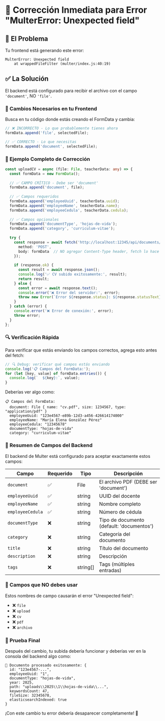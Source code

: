 # 🔧 Corrección Inmediata para Error "MulterError: Unexpected field"

## 🚨 El Problema

Tu frontend está generando este error:
```
MulterError: Unexpected field
    at wrappedFileFilter (multer/index.js:40:19)
```

## ✅ La Solución

El backend está configurado para recibir el archivo con el campo `'document'`, NO `'file'`.

### 🔄 Cambios Necesarios en tu Frontend

Busca en tu código donde estás creando el FormData y cambia:

```typescript
// ❌ INCORRECTO - Lo que probablemente tienes ahora
formData.append('file', selectedFile);

// ✅ CORRECTO - Lo que necesitas
formData.append('document', selectedFile);
```

### 📱 Ejemplo Completo de Corrección

```typescript
const uploadCV = async (file: File, teacherData: any) => {
  const formData = new FormData();
  
  // ✅ CAMPO CRÍTICO - Debe ser 'document'
  formData.append('document', file);
  
  // ✅ Campos requeridos
  formData.append('employeeUuid', teacherData.uuid);
  formData.append('employeeName', teacherData.name);
  formData.append('employeeCedula', teacherData.cedula);
  
  // ✅ Campos opcionales
  formData.append('documentType', 'hojas-de-vida');
  formData.append('category', 'curriculum-vitae');
  
  try {
    const response = await fetch('http://localhost:12345/api/documents/upload', {
      method: 'POST',
      body: formData  // NO agregar Content-Type header, fetch lo hace automáticamente
    });
    
    if (response.ok) {
      const result = await response.json();
      console.log('✅ CV subido exitosamente:', result);
      return result;
    } else {
      const error = await response.text();
      console.error('❌ Error del servidor:', error);
      throw new Error(`Error ${response.status}: ${response.statusText}`);
    }
  } catch (error) {
    console.error('❌ Error de conexión:', error);
    throw error;
  }
};
```

### 🔍 Verificación Rápida

Para verificar que estás enviando los campos correctos, agrega esto antes del fetch:

```typescript
// 🔍 Debug: verificar qué campos estás enviando
console.log('📋 Campos del FormData:');
for (let [key, value] of formData.entries()) {
  console.log(`  ${key}:`, value);
}
```

Deberías ver algo como:
```
📋 Campos del FormData:
  document: File { name: "cv.pdf", size: 1234567, type: "application/pdf" }
  employeeUuid: "123e4567-e89b-12d3-a456-426614174000"
  employeeName: "María Elena González Pérez"
  employeeCedula: "12345678"
  documentType: "hojas-de-vida"
  category: "curriculum-vitae"
```

### 🎯 Resumen de Campos del Backend

El backend de Multer está configurado para aceptar exactamente estos campos:

| Campo | Requerido | Tipo | Descripción |
|-------|-----------|------|-------------|
| `document` | ✅ | File | El archivo PDF (DEBE ser 'document') |
| `employeeUuid` | ✅ | string | UUID del docente |
| `employeeName` | ✅ | string | Nombre completo |
| `employeeCedula` | ✅ | string | Número de cédula |
| `documentType` | ❌ | string | Tipo de documento (default: 'documentos') |
| `category` | ❌ | string | Categoría del documento |
| `title` | ❌ | string | Título del documento |
| `description` | ❌ | string | Descripción |
| `tags` | ❌ | string[] | Tags (múltiples entradas) |

### 🚫 Campos que NO debes usar

Estos nombres de campo causarán el error "Unexpected field":
- ❌ `file`
- ❌ `upload`
- ❌ `cv`
- ❌ `pdf`
- ❌ `archivo`

### 🎉 Prueba Final

Después del cambio, tu subida debería funcionar y deberías ver en la consola del backend algo como:

```
📄 Documento procesado exitosamente: {
  id: "123e4567-...",
  employeeUuid: "1",
  documentType: "hojas-de-vida",
  year: 2025,
  path: "uploads\\2025\\1\\hojas-de-vida\\...",
  keywordsCount: 47,
  fileSize: 32345678,
  elasticsearchIndexed: true
}
```

¡Con este cambio tu error debería desaparecer completamente! 🎯